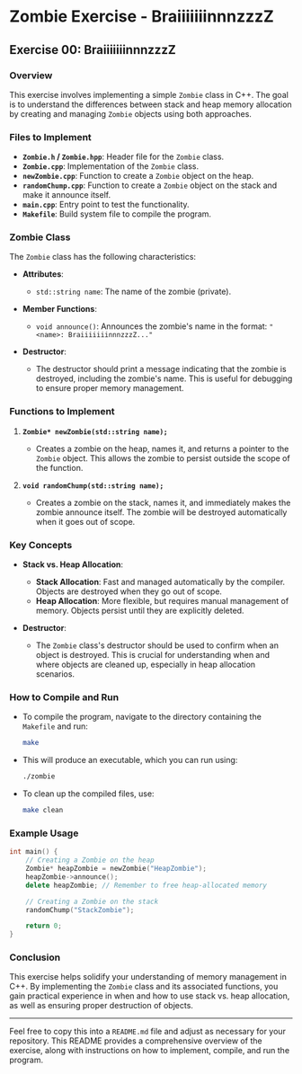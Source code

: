 
# Zombie Exercise - BraiiiiiiinnnzzzZ

## Exercise 00: BraiiiiiiinnnzzzZ

### Overview

This exercise involves implementing a simple `Zombie` class in C++. The goal is to understand the differences between stack and heap memory allocation by creating and managing `Zombie` objects using both approaches.

### Files to Implement

- **`Zombie.h` / `Zombie.hpp`**: Header file for the `Zombie` class.
- **`Zombie.cpp`**: Implementation of the `Zombie` class.
- **`newZombie.cpp`**: Function to create a `Zombie` object on the heap.
- **`randomChump.cpp`**: Function to create a `Zombie` object on the stack and make it announce itself.
- **`main.cpp`**: Entry point to test the functionality.
- **`Makefile`**: Build system file to compile the program.

### Zombie Class

The `Zombie` class has the following characteristics:

- **Attributes**:
  - `std::string name`: The name of the zombie (private).
  
- **Member Functions**:
  - `void announce()`: Announces the zombie's name in the format: `"<name>: BraiiiiiiinnnzzzZ..."`

- **Destructor**:
  - The destructor should print a message indicating that the zombie is destroyed, including the zombie's name. This is useful for debugging to ensure proper memory management.

### Functions to Implement

1. **`Zombie* newZombie(std::string name);`**
   - Creates a zombie on the heap, names it, and returns a pointer to the `Zombie` object. This allows the zombie to persist outside the scope of the function.

2. **`void randomChump(std::string name);`**
   - Creates a zombie on the stack, names it, and immediately makes the zombie announce itself. The zombie will be destroyed automatically when it goes out of scope.

### Key Concepts

- **Stack vs. Heap Allocation**:
  - **Stack Allocation**: Fast and managed automatically by the compiler. Objects are destroyed when they go out of scope.
  - **Heap Allocation**: More flexible, but requires manual management of memory. Objects persist until they are explicitly deleted.

- **Destructor**:
  - The `Zombie` class's destructor should be used to confirm when an object is destroyed. This is crucial for understanding when and where objects are cleaned up, especially in heap allocation scenarios.

### How to Compile and Run

- To compile the program, navigate to the directory containing the `Makefile` and run:

  ```bash
  make
  ```

- This will produce an executable, which you can run using:

  ```bash
  ./zombie
  ```

- To clean up the compiled files, use:

  ```bash
  make clean
  ```

### Example Usage

```cpp
int main() {
    // Creating a Zombie on the heap
    Zombie* heapZombie = newZombie("HeapZombie");
    heapZombie->announce();
    delete heapZombie; // Remember to free heap-allocated memory

    // Creating a Zombie on the stack
    randomChump("StackZombie");

    return 0;
}
```

### Conclusion

This exercise helps solidify your understanding of memory management in C++. By implementing the `Zombie` class and its associated functions, you gain practical experience in when and how to use stack vs. heap allocation, as well as ensuring proper destruction of objects.

---

Feel free to copy this into a `README.md` file and adjust as necessary for your repository. This README provides a comprehensive overview of the exercise, along with instructions on how to implement, compile, and run the program.